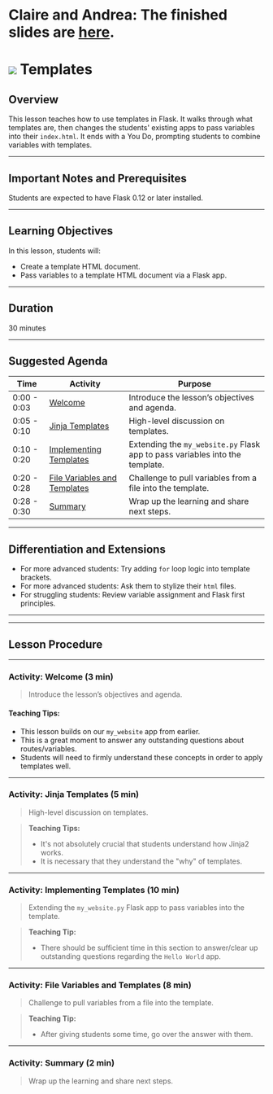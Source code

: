 # Claire and Andrea: The finished slides are [here](https://slides.com/sonylnagale/python-16?token=ByZbPAQf).

# ![](https://ga-dash.s3.amazonaws.com/production/assets/logo-9f88ae6c9c3871690e33280fcf557f33.png) Templates

## Overview

This lesson teaches how to use templates in Flask. It walks through what templates are, then changes the students' existing apps to pass variables into their `index.html`. It ends with a You Do, prompting students to combine variables with templates.

---

## Important Notes and Prerequisites
Students are expected to have Flask 0.12 or later installed.

---
## Learning Objectives
In this lesson, students will:
- Create a template HTML document.
- Pass variables to a template HTML document via a Flask app.

---

## Duration
30 minutes

---

## Suggested Agenda
<!--- Provide a breakdown of what will happen in this lesson. --->

| Time | Activity | Purpose |
| --- | --- | --- |
| 0:00 - 0:03 | [Welcome](#activity-welcome-3-min) | Introduce the lesson’s objectives and agenda. |
| 0:05 - 0:10 | [Jinja Templates](#activity-jinja-templates-5-min) | High-level discussion on templates. |
| 0:10 - 0:20 | [Implementing Templates](#activity-implementing-templates-10-min) | Extending the `my_website.py` Flask app to pass variables into the template. |
| 0:20 - 0:28 | [File Variables and Templates](#activity-file-variables-and-templates-8-min) | Challenge to pull variables from a file into the template. |
| 0:28 - 0:30 | [Summary](#activity-summary-2-min) | Wrap up the learning and share next steps. |

---

## Differentiation and Extensions
- For more advanced students: Try adding `for` loop logic into template brackets.
- For more advanced students: Ask them to stylize their `html` files.
- For struggling students: Review variable assignment and Flask first principles.


---
---

## Lesson Procedure

---

### Activity: Welcome (3 min)
> Introduce the lesson’s objectives and agenda.

#### Teaching Tips:
- This lesson builds on our `my_website` app from earlier.
- This is a great moment to answer any outstanding questions about routes/variables.
- Students will need to firmly understand these concepts in order to apply templates well.

---

### Activity: Jinja Templates (5 min)
> High-level discussion on templates.

> **Teaching Tips:**
> - It's not absolutely crucial that students understand how Jinja2 works.
> - It is necessary that they understand the "why" of templates.

---

### Activity: Implementing Templates (10 min)
>  Extending the `my_website.py` Flask app to pass variables into the template.

> **Teaching Tip:**
> - There should be sufficient time in this section to answer/clear up outstanding questions regarding the `Hello World` app.

---


### Activity: File Variables and Templates (8 min)
> Challenge to pull variables from a file into the template.

> **Teaching Tip:**
> - After giving students some time, go over the answer with them.

---

### Activity: Summary (2 min)
> Wrap up the learning and share next steps.
